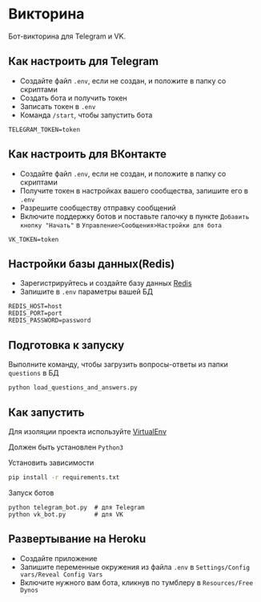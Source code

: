 # Викторина
Бот-викторина для Telegram и VK. 

## Как настроить для Telegram
* Создайте файл `.env`, если не создан, и положите в папку со скриптами
* Создать бота и получить токен
* Записать токен в `.env`
* Команда `/start`, чтобы запустить бота
```text
TELEGRAM_TOKEN=token
```

## Как настроить для ВКонтакте
* Создайте файл `.env`, если не создан, и положите в папку со скриптами
* Получите токен в настройках вашего сообщества, запишите его в `.env`
* Разрешите сообществу отправку сообщений
* Включите поддержку ботов и поставьте галочку в пункте `Добавить кнопку "Начать"`
 в `Управление>Сообщения>Настройки для бота`
 ```text
VK_TOKEN=token
```

## Настройки базы данных(Redis)
* Зарегистрируйтесь и создайте базу данных [Redis](https://redislabs.com/)
* Запишите в `.env` параметры вашей БД
```text
REDIS_HOST=host
REDIS_PORT=port
REDIS_PASSWORD=password
```
## Подготовка к запуску 
Выполните команду, чтобы загрузить вопросы-ответы из папки `questions` в БД
```python3
python load_questions_and_answers.py
```
## Как запустить 
Для изоляции проекта используйте [VirtualEnv](https://docs.python.org/3/library/venv.html)

Должен быть установлен `Python3` 

Установить зависимости
```bash
pip install -r requirements.txt
```
Запуск ботов
```python3
python telegram_bot.py  # для Telegram
python vk_bot.py        # для VK
```

## Развертывание на Heroku
* Создайте приложение
* Запишите переменные окружения из файла `.env`
 в `Settings/Config vars/Reveal Config Vars`
* Включите нужного вам бота, кликнув по тумблеру в `Resources/Free Dynos`


